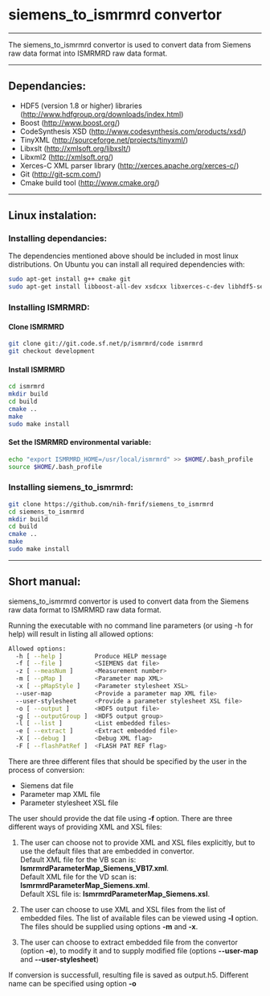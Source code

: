 # siemens_to_ismrmrd convertor
***
The siemens_to_ismrmrd convertor is used to convert data from Siemens raw data format into ISMRMRD raw data format. 

***
## Dependancies:

- HDF5 (version 1.8 or higher) libraries (http://www.hdfgroup.org/downloads/index.html)
- Boost (http://www.boost.org/)
- CodeSynthesis XSD (http://www.codesynthesis.com/products/xsd/)
- TinyXML (http://sourceforge.net/projects/tinyxml/)
- Libxslt (http://xmlsoft.org/libxslt/)
- Libxml2 (http://xmlsoft.org/)
- Xerces-C XML parser library (http://xerces.apache.org/xerces-c/)
- Git (http://git-scm.com/)
- Cmake build tool (http://www.cmake.org/)

***
## Linux instalation:

### Installing dependancies:

The dependencies mentioned above should be included in most linux distributions. On Ubuntu you can install all required dependencies with:
```sh
sudo apt-get install g++ cmake git
sudo apt-get install libboost-all-dev xsdcxx libxerces-c-dev libhdf5-serial-dev h5utils hdf5-tools libtinyxml-dev libxml2-dev libxslt1-dev
```

### Installing ISMRMRD:

#### Clone ISMRMRD
```sh
git clone git://git.code.sf.net/p/ismrmrd/code ismrmrd
git checkout development
```
#### Install ISMRMRD
```sh
cd ismrmrd
mkdir build
cd build
cmake ..
make
sudo make install
```
#### Set the ISMRMRD environmental variable:
```sh
echo "export ISMRMRD_HOME=/usr/local/ismrmrd" >> $HOME/.bash_profile
source $HOME/.bash_profile
```

### Installing siemens_to_ismrmrd:

```sh
git clone https://github.com/nih-fmrif/siemens_to_ismrmrd
cd siemens_to_ismrmrd
mkdir build
cd build
cmake ..
make
sudo make install
```
***
## Short manual:

siemens_to_ismrmrd convertor is used to convert data from the Siemens raw data format to ISMRMRD raw data format. 

Running the executable with no command line parameters (or using -h for help) will result in listing all allowed options:

```sh
Allowed options:
  -h [ --help ]         Produce HELP message
  -f [ --file ]         <SIEMENS dat file>
  -z [ --measNum ]      <Measurement number>
  -m [ --pMap ]         <Parameter map XML>
  -x [ --pMapStyle ]    <Parameter stylesheet XSL>
  --user-map            <Provide a parameter map XML file>
  --user-stylesheet     <Provide a parameter stylesheet XSL file>
  -o [ --output ]       <HDF5 output file>
  -g [ --outputGroup ]  <HDF5 output group>
  -l [ --list ]         <List embedded files>
  -e [ --extract ]      <Extract embedded file>
  -X [ --debug ]        <Debug XML flag>
  -F [ --flashPatRef ]  <FLASH PAT REF flag>
```

There are three different files that should be specified by the user in the process of conversion:
 - Siemens dat file
 - Parameter map XML file
 - Parameter stylesheet XSL file

The user should provide the dat file using **-f** option. There are three different ways of providing XML and XSL files:  

1. The user can choose not to provide XML and XSL files explicitly, but to use the default files that are embedded in convertor.  
Default XML file for the VB scan is: **IsmrmrdParameterMap_Siemens_VB17.xml**.  
Default XML file for the VD scan is: **IsmrmrdParameterMap_Siemens.xml**.  
Default XSL file is: **IsmrmrdParameterMap_Siemens.xsl**.

2. The user can choose to use XML and XSL files from the list of embedded files. The list of available files can be viewed using **-l** option. The files should be supplied using options **-m** and **-x**.

3. The user can choose to extract embedded file from the convertor (option **-e**), to modify it and to supply modified file (options **--user-map** and **--user-stylesheet**)

If conversion is successfull, resulting file is saved as output.h5. Different name can be specified using option **-o**
